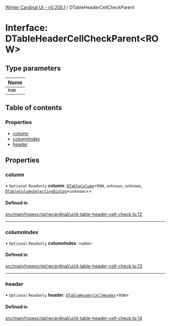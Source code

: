 [Winter Cardinal UI - v0.205.1](../index.md) / DTableHeaderCellCheckParent

# Interface: DTableHeaderCellCheckParent<ROW\>

## Type parameters

| Name |
| :------ |
| `ROW` |

## Table of contents

### Properties

- [column](DTableHeaderCellCheckParent.md#column)
- [columnIndex](DTableHeaderCellCheckParent.md#columnindex)
- [header](DTableHeaderCellCheckParent.md#header)

## Properties

### column

• `Optional` `Readonly` **column**: [`DTableColumn`](DTableColumn.md)<`ROW`, `unknown`, `unknown`, [`DTableColumnSelectingDialog`](DTableColumnSelectingDialog.md)<`unknown`\>\>

#### Defined in

[src/main/typescript/wcardinal/ui/d-table-header-cell-check.ts:12](https://github.com/winter-cardinal/winter-cardinal-ui/blob/v0.205.1/src/main/typescript/wcardinal/ui/d-table-header-cell-check.ts#L12)

___

### columnIndex

• `Optional` `Readonly` **columnIndex**: `number`

#### Defined in

[src/main/typescript/wcardinal/ui/d-table-header-cell-check.ts:13](https://github.com/winter-cardinal/winter-cardinal-ui/blob/v0.205.1/src/main/typescript/wcardinal/ui/d-table-header-cell-check.ts#L13)

___

### header

• `Optional` `Readonly` **header**: [`DTableHeaderCellHeader`](DTableHeaderCellHeader.md)<`ROW`\>

#### Defined in

[src/main/typescript/wcardinal/ui/d-table-header-cell-check.ts:14](https://github.com/winter-cardinal/winter-cardinal-ui/blob/v0.205.1/src/main/typescript/wcardinal/ui/d-table-header-cell-check.ts#L14)
